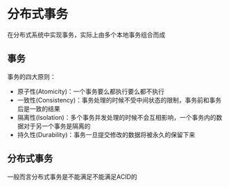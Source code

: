# 分布式事务
在分布式系统中实现事务，实际上由多个本地事务组合而成

## 事务
事务的四大原则：
- 原子性(Atomicity)：一个事务要么都执行要么都不执行
- 一致性(Consistency)：事务处理的时候不受中间状态的限制，事务前和事务后是一致的结果
- 隔离性(Isolation)：多个事务并发处理的时候不会互相影响，一个事务内的数据对于另一个事务是隔离的
- 持久性(Durability)：事务一旦提交修改的数据将被永久的保留下来


## 分布式事务
一般而言分布式事务是不能满足不能满足ACID的
